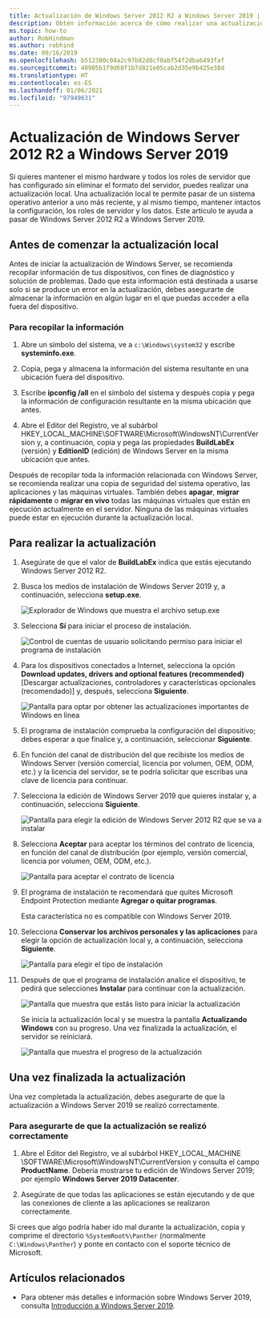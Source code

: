 ```yaml
---
title: Actualización de Windows Server 2012 R2 a Windows Server 2019 | Microsoft Docs
description: Obtén información acerca de cómo realizar una actualización local para pasar de Windows Server 2012 R2 a Windows Server 2019.
ms.topic: how-to
author: RobHindman
ms.author: robhind
ms.date: 09/16/2019
ms.openlocfilehash: b512380c04a2c97b82d8cf0abf54f2dba6493faf
ms.sourcegitcommit: 40905b1f9d68f1b7d821e05cab2d35e9b425e38d
ms.translationtype: HT
ms.contentlocale: es-ES
ms.lasthandoff: 01/06/2021
ms.locfileid: "97949631"
---
```

# <a name="upgrade-windows-server-2012-r2-to-windows-server-2019"></a>Actualización de Windows Server 2012 R2 a Windows Server 2019

Si quieres mantener el mismo hardware y todos los roles de servidor que has configurado sin eliminar el formato del servidor, puedes realizar una actualización local. Una actualización local te permite pasar de un sistema operativo anterior a uno más reciente, y al mismo tiempo, mantener intactos la configuración, los roles de servidor y los datos. Este artículo te ayuda a pasar de Windows Server 2012 R2 a Windows Server 2019.

## <a name="before-you-begin-your-in-place-upgrade"></a>Antes de comenzar la actualización local

Antes de iniciar la actualización de Windows Server, se recomienda recopilar información de tus dispositivos, con fines de diagnóstico y solución de problemas. Dado que esta información está destinada a usarse solo si se produce un error en la actualización, debes asegurarte de almacenar la información en algún lugar en el que puedas acceder a ella fuera del dispositivo.

### <a name="to-collect-your-info"></a>Para recopilar la información

1. Abre un símbolo del sistema, ve a `c:\Windows\system32` y escribe **systeminfo.exe**.

2. Copia, pega y almacena la información del sistema resultante en una ubicación fuera del dispositivo.

3. Escribe **ipconfig /all** en el símbolo del sistema y después copia y pega la información de configuración resultante en la misma ubicación que antes.

4. Abre el Editor del Registro, ve al subárbol HKEY_LOCAL_MACHINE\SOFTWARE\Microsoft\WindowsNT\CurrentVersion y, a continuación, copia y pega las propiedades **BuildLabEx** (versión) y **EditionID** (edición) de Windows Server en la misma ubicación que antes.

Después de recopilar toda la información relacionada con Windows Server, se recomienda realizar una copia de seguridad del sistema operativo, las aplicaciones y las máquinas virtuales. También debes **apagar**, **migrar rápidamente** o **migrar en vivo** todas las máquinas virtuales que están en ejecución actualmente en el servidor. Ninguna de las máquinas virtuales puede estar en ejecución durante la actualización local.

## <a name="to-perform-the-upgrade"></a>Para realizar la actualización

1. Asegúrate de que el valor de **BuildLabEx** indica que estás ejecutando Windows Server 2012 R2.

2. Busca los medios de instalación de Windows Server 2019 y, a continuación, selecciona **setup.exe**.

    ![Explorador de Windows que muestra el archivo setup.exe](media/upgrade-2012r2-2019/setup-2019.png)

3. Selecciona **Sí** para iniciar el proceso de instalación.

    ![Control de cuentas de usuario solicitando permiso para iniciar el programa de instalación](media/upgrade-2012r2-2019/start-setup-uac-box.png)

4. Para los dispositivos conectados a Internet, selecciona la opción **Download updates, drivers and optional features (recommended)** [Descargar actualizaciones, controladores y características opcionales (recomendado)] y, después, selecciona **Siguiente**.

    ![Pantalla para optar por obtener las actualizaciones importantes de Windows en línea](media/upgrade-2012r2-2019/online-updates-win-setup.png)

5. El programa de instalación comprueba la configuración del dispositivo; debes esperar a que finalice y, a continuación, seleccionar **Siguiente**.

6. En función del canal de distribución del que recibiste los medios de Windows Server (versión comercial, licencia por volumen, OEM, ODM, etc.) y la licencia del servidor, se te podría solicitar que escribas una clave de licencia para continuar.

7. Selecciona la edición de Windows Server 2019 que quieres instalar y, a continuación, selecciona **Siguiente**.

    ![Pantalla para elegir la edición de Windows Server 2012 R2 que se va a instalar](media/upgrade-2012r2-2019/select-os-edition.png)

8. Selecciona **Aceptar** para aceptar los términos del contrato de licencia, en función del canal de distribución (por ejemplo, versión comercial, licencia por volumen, OEM, ODM, etc.).

    ![Pantalla para aceptar el contrato de licencia](media/upgrade-2012r2-2019/license-terms.png)

9. El programa de instalación te recomendará que quites Microsoft Endpoint Protection mediante **Agregar o quitar programas**.

    Esta característica no es compatible con Windows Server 2019.

10. Selecciona **Conservar los archivos personales y las aplicaciones** para elegir la opción de actualización local y, a continuación, selecciona **Siguiente**.

    ![Pantalla para elegir el tipo de instalación](media/upgrade-2012r2-2019/choose-install-upgrade.png)

11. Después de que el programa de instalación analice el dispositivo, te pedirá que selecciones **Instalar** para continuar con la actualización.

    ![Pantalla que muestra que estás listo para iniciar la actualización](media/upgrade-2012r2-2019/ready-to-install.png)

    Se inicia la actualización local y se muestra la pantalla **Actualizando Windows** con su progreso. Una vez finalizada la actualización, el servidor se reiniciará.

    ![Pantalla que muestra el progreso de la actualización](media/upgrade-2012r2-2019/upgrading-windows-with-progress.png)

## <a name="after-your-upgrade-is-done"></a>Una vez finalizada la actualización

Una vez completada la actualización, debes asegurarte de que la actualización a Windows Server 2019 se realizó correctamente.

### <a name="to-make-sure-your-upgrade-was-successful"></a>Para asegurarte de que la actualización se realizó correctamente

1. Abre el Editor del Registro, ve al subárbol HKEY_LOCAL_MACHINE \SOFTWARE\Microsoft\WindowsNT\CurrentVersion y consulta el campo **ProductName**. Debería mostrarse tu edición de Windows Server 2019; por ejemplo **Windows Server 2019 Datacenter**.

2. Asegúrate de que todas las aplicaciones se están ejecutando y de que las conexiones de cliente a las aplicaciones se realizaron correctamente.

Si crees que algo podría haber ido mal durante la actualización, copia y comprime el directorio `%SystemRoot%\Panther` (normalmente `C:\Windows\Panther`) y ponte en contacto con el soporte técnico de Microsoft.

## <a name="related-articles"></a>Artículos relacionados

- Para obtener más detalles e información sobre Windows Server 2019, consulta [Introducción a Windows Server 2019](../get-started-19/get-started-19.md).
